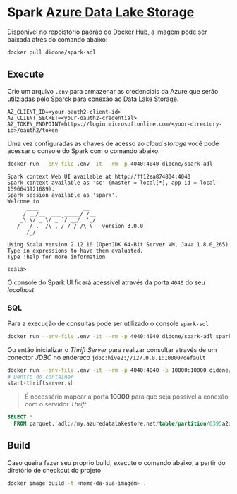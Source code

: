 # Spark [Azure Data Lake Storage](https://docs.microsoft.com/pt-br/azure/data-lake-store)

Disponível no repoistório padrão do [Docker Hub](https://hub.docker.com/r/didone/spark-adl), a imagem pode ser baixada atrés do comando abaixo:

```sh
docker pull didone/spark-adl
```

## Execute

Crie um arquivo `.env` para armazenar as credenciais da Azure que serão utilziadas pelo Sparck para conexão ao Data Lake Storage.

```env
AZ_CLIENT_ID=<your-oauth2-client-id>
AZ_CLIENT_SECRET=<your-oauth2-credential>
AZ_TOKEN_ENDPOINT=https://login.microsoftonline.com/<your-directory-id>/oauth2/token
```

Uma vez configuradas as chaves de acesso ao *cloud storage*  você pode acessar o console do Spark com o comando abaixo:

```sh
docker run --env-file .env -it --rm -p 4040:4040 didone/spark-adl
```

```log
Spark context Web UI available at http://ff12ea874804:4040
Spark context available as 'sc' (master = local[*], app id = local-1596643921689).
Spark session available as 'spark'.
Welcome to
      ____              __
     / __/__  ___ _____/ /__
    _\ \/ _ \/ _ `/ __/  '_/
   /___/ .__/\_,_/_/ /_/\_\   version 3.0.0
      /_/

Using Scala version 2.12.10 (OpenJDK 64-Bit Server VM, Java 1.8.0_265)
Type in expressions to have them evaluated.
Type :help for more information.

scala>
```

O console do Spark UI ficará acessível através da porta `4040` do seu *localhost*

### SQL

Para a execução de consultas pode ser utilizado o console `spark-sql`

```sh
docker run --env-file .env -it --rm -p 4040:4040 didone/spark-adl spark-sql
```

Ou então inicializar o *Thrift Server* para realizar consultar através de um conector *JDBC* no endereço `jdbc:hive2://127.0.0.1:10000/default`

```sh
docker run --env-file .env -it --rm -p 4040:4040 -p 10000:10000 didone/spark-adl bash
# Dentro do container
start-thriftserver.sh
```

> É necessário mapear a porta **10000** para que seja possível a conexão com o servidor *Thrift*

```sql
SELECT *
  FROM parquet.`adl://my.azuredatalakestore.net/table/partition/0395a2d514ef-c000.snappy.parquet;
```

## Build

Caso queira fazer seu proprio build, execute o comando abaixo, a partir do diretório de checkout do projeto

```sh
docker image build -t <nome-da-sua-imagem> .
```

